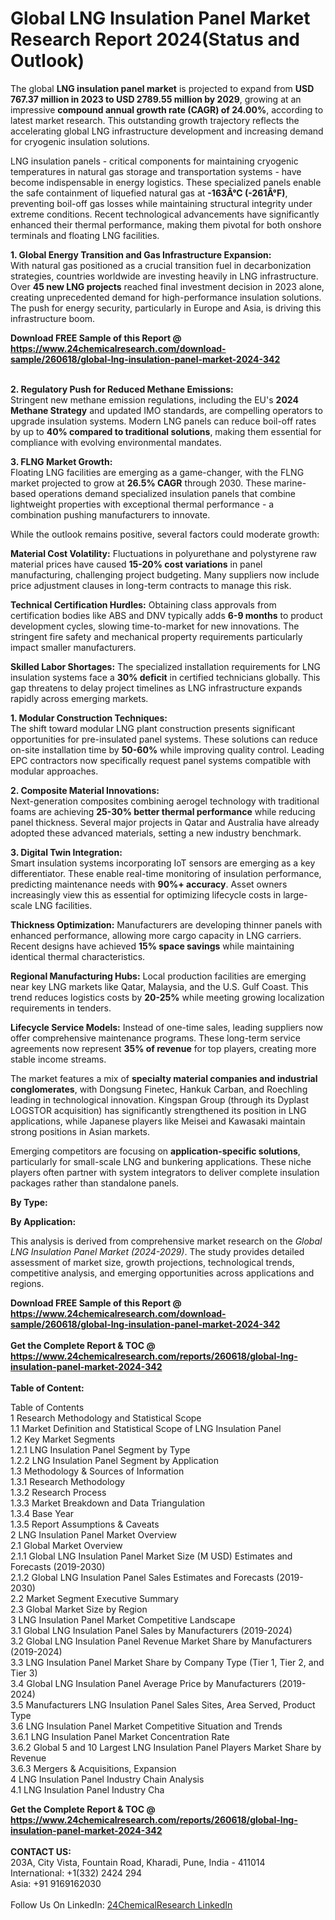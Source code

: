 <h1>Global LNG Insulation Panel Market Research Report 2024(Status and Outlook)</h1><p>The global <strong>LNG insulation panel market</strong> is projected to expand from <strong>USD 767.37 million in 2023 to USD 2789.55 million by 2029</strong>, growing at an impressive <strong>compound annual growth rate (CAGR) of 24.00%</strong>, according to latest market research. This outstanding growth trajectory reflects the accelerating global LNG infrastructure development and increasing demand for cryogenic insulation solutions.</p><p>LNG insulation panels - critical components for maintaining cryogenic temperatures in natural gas storage and transportation systems - have become indispensable in energy logistics. These specialized panels enable the safe containment of liquefied natural gas at <strong>-163Â°C (-261Â°F)</strong>, preventing boil-off gas losses while maintaining structural integrity under extreme conditions. Recent technological advancements have significantly enhanced their thermal performance, making them pivotal for both onshore terminals and floating LNG facilities.</p><p><strong>1. Global Energy Transition and Gas Infrastructure Expansion:</strong><br>
With natural gas positioned as a crucial transition fuel in decarbonization strategies, countries worldwide are investing heavily in LNG infrastructure. Over <strong>45 new LNG projects</strong> reached final investment decision in 2023 alone, creating unprecedented demand for high-performance insulation solutions. The push for energy security, particularly in Europe and Asia, is driving this infrastructure boom.</p><div><b>Download FREE Sample of this Report @ 
            <a href="https://www.24chemicalresearch.com/download-sample/260618/global-lng-insulation-panel-market-2024-342">
            https://www.24chemicalresearch.com/download-sample/260618/global-lng-insulation-panel-market-2024-342</a></b></div><br><p><strong>2. Regulatory Push for Reduced Methane Emissions:</strong><br>
Stringent new methane emission regulations, including the EU's <strong>2024 Methane Strategy</strong> and updated IMO standards, are compelling operators to upgrade insulation systems. Modern LNG panels can reduce boil-off rates by up to <strong>40% compared to traditional solutions</strong>, making them essential for compliance with evolving environmental mandates.</p><p><strong>3. FLNG Market Growth:</strong><br>
Floating LNG facilities are emerging as a game-changer, with the FLNG market projected to grow at <strong>26.5% CAGR</strong> through 2030. These marine-based operations demand specialized insulation panels that combine lightweight properties with exceptional thermal performance - a combination pushing manufacturers to innovate.</p><p>While the outlook remains positive, several factors could moderate growth:</p><p><strong>Material Cost Volatility:</strong> Fluctuations in polyurethane and polystyrene raw material prices have caused <strong>15-20% cost variations</strong> in panel manufacturing, challenging project budgeting. Many suppliers now include price adjustment clauses in long-term contracts to manage this risk.</p><p><strong>Technical Certification Hurdles:</strong> Obtaining class approvals from certification bodies like ABS and DNV typically adds <strong>6-9 months</strong> to product development cycles, slowing time-to-market for new innovations. The stringent fire safety and mechanical property requirements particularly impact smaller manufacturers.</p><p><strong>Skilled Labor Shortages:</strong> The specialized installation requirements for LNG insulation systems face a <strong>30% deficit</strong> in certified technicians globally. This gap threatens to delay project timelines as LNG infrastructure expands rapidly across emerging markets.</p><p><strong>1. Modular Construction Techniques:</strong><br>
The shift toward modular LNG plant construction presents significant opportunities for pre-insulated panel systems. These solutions can reduce on-site installation time by <strong>50-60%</strong> while improving quality control. Leading EPC contractors now specifically request panel systems compatible with modular approaches.</p><p><strong>2. Composite Material Innovations:</strong><br>
Next-generation composites combining aerogel technology with traditional foams are achieving <strong>25-30% better thermal performance</strong> while reducing panel thickness. Several major projects in Qatar and Australia have already adopted these advanced materials, setting a new industry benchmark.</p><p><strong>3. Digital Twin Integration:</strong><br>
Smart insulation systems incorporating IoT sensors are emerging as a key differentiator. These enable real-time monitoring of insulation performance, predicting maintenance needs with <strong>90%+ accuracy</strong>. Asset owners increasingly view this as essential for optimizing lifecycle costs in large-scale LNG facilities.</p><p><strong>Thickness Optimization:</strong> Manufacturers are developing thinner panels with enhanced performance, allowing more cargo capacity in LNG carriers. Recent designs have achieved <strong>15% space savings</strong> while maintaining identical thermal characteristics.</p><p><strong>Regional Manufacturing Hubs:</strong> Local production facilities are emerging near key LNG markets like Qatar, Malaysia, and the U.S. Gulf Coast. This trend reduces logistics costs by <strong>20-25%</strong> while meeting growing localization requirements in tenders.</p><p><strong>Lifecycle Service Models:</strong> Instead of one-time sales, leading suppliers now offer comprehensive maintenance programs. These long-term service agreements now represent <strong>35% of revenue</strong> for top players, creating more stable income streams.</p><p>The market features a mix of <strong>specialty material companies and industrial conglomerates</strong>, with Dongsung Finetec, Hankuk Carban, and Roechling leading in technological innovation. Kingspan Group (through its Dyplast LOGSTOR acquisition) has significantly strengthened its position in LNG applications, while Japanese players like Meisei and Kawasaki maintain strong positions in Asian markets.</p><p>Emerging competitors are focusing on <strong>application-specific solutions</strong>, particularly for small-scale LNG and bunkering applications. These niche players often partner with system integrators to deliver complete insulation packages rather than standalone panels.</p><p><strong>By Type:</strong></p><p><strong>By Application:</strong></p><p>This analysis is derived from comprehensive market research on the <em>Global LNG Insulation Panel Market (2024-2029)</em>. The study provides detailed assessment of market size, growth projections, technological trends, competitive analysis, and emerging opportunities across applications and regions.</p><div><b>Download FREE Sample of this Report @ 
            <a href="https://www.24chemicalresearch.com/download-sample/260618/global-lng-insulation-panel-market-2024-342">
            https://www.24chemicalresearch.com/download-sample/260618/global-lng-insulation-panel-market-2024-342</a></b></div><br><div><b>Get the Complete Report & TOC @ 
            <a href="https://www.24chemicalresearch.com/reports/260618/global-lng-insulation-panel-market-2024-342">
            https://www.24chemicalresearch.com/reports/260618/global-lng-insulation-panel-market-2024-342</a></b></div><br>
            <b>Table of Content:</b><p>Table of Contents<br />
1 Research Methodology and Statistical Scope<br />
1.1 Market Definition and Statistical Scope of LNG Insulation Panel<br />
1.2 Key Market Segments<br />
1.2.1 LNG Insulation Panel Segment by Type<br />
1.2.2 LNG Insulation Panel Segment by Application<br />
1.3 Methodology & Sources of Information<br />
1.3.1 Research Methodology<br />
1.3.2 Research Process<br />
1.3.3 Market Breakdown and Data Triangulation<br />
1.3.4 Base Year<br />
1.3.5 Report Assumptions & Caveats<br />
2 LNG Insulation Panel Market Overview<br />
2.1 Global Market Overview<br />
2.1.1 Global LNG Insulation Panel Market Size (M USD) Estimates and Forecasts (2019-2030)<br />
2.1.2 Global LNG Insulation Panel Sales Estimates and Forecasts (2019-2030)<br />
2.2 Market Segment Executive Summary<br />
2.3 Global Market Size by Region<br />
3 LNG Insulation Panel Market Competitive Landscape<br />
3.1 Global LNG Insulation Panel Sales by Manufacturers (2019-2024)<br />
3.2 Global LNG Insulation Panel Revenue Market Share by Manufacturers (2019-2024)<br />
3.3 LNG Insulation Panel Market Share by Company Type (Tier 1, Tier 2, and Tier 3)<br />
3.4 Global LNG Insulation Panel Average Price by Manufacturers (2019-2024)<br />
3.5 Manufacturers LNG Insulation Panel Sales Sites, Area Served, Product Type<br />
3.6 LNG Insulation Panel Market Competitive Situation and Trends<br />
3.6.1 LNG Insulation Panel Market Concentration Rate<br />
3.6.2 Global 5 and 10 Largest LNG Insulation Panel Players Market Share by Revenue<br />
3.6.3 Mergers & Acquisitions, Expansion<br />
4 LNG Insulation Panel Industry Chain Analysis<br />
4.1 LNG Insulation Panel Industry Cha</p><div><b>Get the Complete Report & TOC @ 
            <a href="https://www.24chemicalresearch.com/reports/260618/global-lng-insulation-panel-market-2024-342">
            https://www.24chemicalresearch.com/reports/260618/global-lng-insulation-panel-market-2024-342</a></b></div><br><b>CONTACT US:</b><br>
            203A, City Vista, Fountain Road, Kharadi, Pune, India - 411014<br>
            International: +1(332) 2424 294<br>
            Asia: +91 9169162030 <br><br>
            Follow Us On LinkedIn: <a href="https://www.linkedin.com/company/24chemicalresearch/">24ChemicalResearch LinkedIn</a>